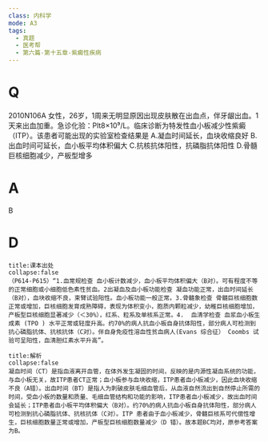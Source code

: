 ```yaml
---
class: 内科学
mode: A3
tags:
  - 真题
  - 医考帮
  - 第六篇-第十五章-紫癜性疾病
---
```


# Q
2010N106A 女性，26岁，1周来无明显原因出现皮肤散在出血点，伴牙龈出血。1天来出血加重。急诊化验：Plt8×10⁹/L。临床诊断为特发性血小板减少性紫癜（ITP）。该患者可能出现的实验室检查结果是
A.凝血时间延长，血块收缩良好
B.出血时间可延长，血小板平均体积偏大
C.抗核抗体阳性，抗磷脂抗体阳性
D.骨髓巨核细胞减少，产板型增多

# A
B
# D
```ad-note
title:课本出处
collapse:false
（P614-P615）“1.血常规检查 血小板计数减少，血小板平均体积偏大（B对）。可有程度不等的正常细胞或小细胞低色素性贫血。2出凝血及血小板功能检查 凝血功能正常，出血时间延长（B对），血块收缩不良，束臂试验阳性。血小板功能一般正常。3.骨髓象检查 骨髓巨核细胞数正常或增加，巨核细胞发育成熟障碍，表现为体积变小，胞质内颗粒减少，幼稚巨核细胞增加，产板型巨核细胞显著减少（＜30%），红系、粒系及单核系正常。4.  血清学检查 血浆血小板生成素 (TPO ) 水平正常或轻度升高。约70%的病人抗血小板自身抗体阳性，部分病人可检测到抗心磷脂抗体、抗核抗体（C对）。伴自身免疫性溶血性贫血病人(Evans 综合征） Coombs 试验可呈阳性，血清胆红素水平升高”。
```

```ad-summary
title:解析
collapse:false
凝血时间（CT）是指血液离开血管，在体外发生凝固的时间，反映的是内源性凝血系统的功能，与血小板无关，故ITP患者CT正常；血小板参与血块收缩，ITP患者血小板减少，因此血块收缩不良（A错）。出血时间（BT）是指人为刺破皮肤毛细血管后，从血液自然流出到自然停止所需的时间，受血小板的数量和质量、毛细血管结构和功能的影响，ITP患者血小板减少，故出血时间会延长；ITP患者血小板平均体积偏大（B对）。约70%的病人抗血小板自身抗体阳性，部分病人可检测到抗心磷脂抗体、抗核抗体（C对）。ITP 患者由于血小板减少，骨髓巨核系可代偿性增生，巨核细胞数量正常或增加，产板型巨核细胞数量减少（D 错）。故本题BC均对，原参考答案为B。
```

